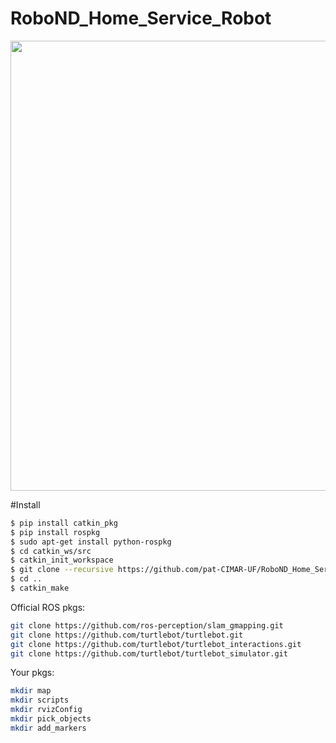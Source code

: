 # RoboND_Home_Service_Robot
<p align="center">
    <img src="image/demo.gif" width="720px" alt=""/>
</p>
#Install

```bash
$ pip install catkin_pkg
$ pip install rospkg
$ sudo apt-get install python-rospkg
$ cd catkin_ws/src
$ catkin_init_workspace
$ git clone --recursive https://github.com/pat-CIMAR-UF/RoboND_Home_Service_Robot.git
$ cd ..
$ catkin_make
```
Official ROS pkgs:
```bash
git clone https://github.com/ros-perception/slam_gmapping.git
git clone https://github.com/turtlebot/turtlebot.git
git clone https://github.com/turtlebot/turtlebot_interactions.git 
git clone https://github.com/turtlebot/turtlebot_simulator.git
```
Your pkgs:
```bash
mkdir map
mkdir scripts
mkdir rvizConfig
mkdir pick_objects
mkdir add_markers
```

